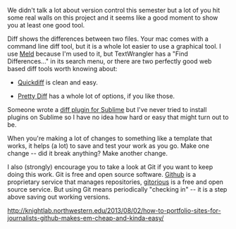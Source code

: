 We didn't talk a lot about version control this semester but a lot of you hit some real walls on this project and it seems like a good moment to show you at least one good tool.<!--more-->

Diff shows the differences between two files. Your mac comes with a command line diff tool, but it is a whole lot easier to use a graphical tool. I use <a href="http://meldmerge.org/">Meld</a> because I'm used to it, but TextWrangler has a "Find Differences..." in its search menu, or there are two perfectly good web based diff tools worth knowing about: 


* [Quickdiff](http://www.quickdiff.com/) is clean and easy.

* [Pretty Diff](http://prettydiff.com) has a whole lot of options, if you like those. 


Someone wrote a <a href="https://github.com/borysf/Sublimerge">diff plugin for Sublime</a> but I've never tried to install plugins on Sublime so I have no idea how hard or easy that might turn out to be.

When you're making a lot of changes to something like a template that works, it helps (a lot) to save and test your work as you go. Make one change -- did it break anything? Make another change.

I also (strongly) encourage you to take a look at Git if you want to keep doing this work. Git is free and open source software. <a href="http://mac.github.com/">Github</a> is a proprietary service that manages repositories, <a href="http://gitorious.org/about">gitorious</a> is a free and open source service. But using Git means periodically "checking in" -- it is a step above saving out working versions.  


http://knightlab.northwestern.edu/2013/08/02/how-to-portfolio-sites-for-journalists-github-makes-em-cheap-and-kinda-easy/

